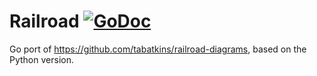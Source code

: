 # Railroad [![GoDoc](https://godoc.org/github.com/zeebo/railroad?status.svg)](https://godoc.org/github.com/zeebo/railroad)

Go port of https://github.com/tabatkins/railroad-diagrams, based on the Python version.
